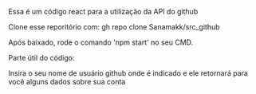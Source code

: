 Essa é um código react para a utilização da API do github

Clone esse reporitório com: gh repo clone Sanamakk/src_github

Após baixado, rode o comando 'npm start' no seu CMD.


Parte útil do código:

Insira o seu nome de usuário github onde é indicado e ele retornará para você alguns dados sobre sua conta
